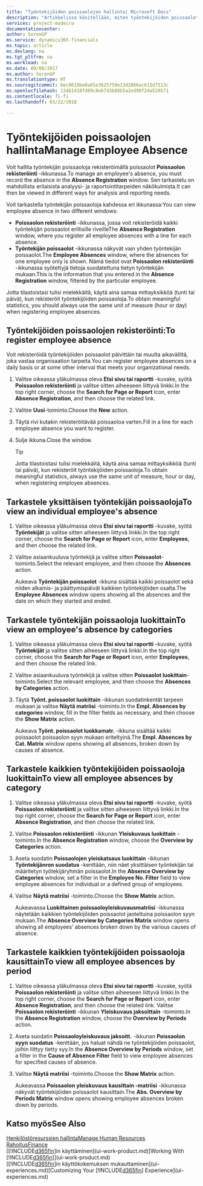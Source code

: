 ```yaml
---
title: "Työntekijöiden poissaolojen hallinta| Microsoft Docs"
description: "Artikkelissa käsitellään, miten työntekijöiden poissaolot kirjataan ja miten poissaolotilastoja analysoidaan."
services: project-madeira
documentationcenter: 
author: SorenGP
ms.service: dynamics365-financials
ms.topic: article
ms.devlang: na
ms.tgt_pltfrm: na
ms.workload: na
ms.date: 09/08/2017
ms.author: SorenGP
ms.translationtype: HT
ms.sourcegitcommit: bec0619be0a65e3625759e13d2866ac615d7513c
ms.openlocfilehash: 13461418fd89c8eb743b88b5a2ed98f24a520571
ms.contentlocale: fi-fi
ms.lasthandoff: 03/22/2018

---
```

# <a name="manage-employee-absence"></a><span data-ttu-id="8a68c-103">Työntekijöiden poissaolojen hallinta</span><span class="sxs-lookup"><span data-stu-id="8a68c-103">Manage Employee Absence</span></span>
<span data-ttu-id="8a68c-104">Voit hallita työntekijän poissaoloja rekisteröimällä poissaolot **Poissaolon rekisteröinti** -ikkunassa.</span><span class="sxs-lookup"><span data-stu-id="8a68c-104">To manage an employee's absence, you must record the absence in the **Absence Registration** window.</span></span> <span data-ttu-id="8a68c-105">Sen tarkastelu on mahdollista erilaisista analyysi- ja raportointitarpeiden näkökulmista.</span><span class="sxs-lookup"><span data-stu-id="8a68c-105">It can then be viewed in different ways for analysis and reporting needs.</span></span>

<span data-ttu-id="8a68c-106">Voit tarkastella työntekijän poissaoloja kahdessa eri ikkunassa:</span><span class="sxs-lookup"><span data-stu-id="8a68c-106">You can view employee absence in two different windows:</span></span>

* <span data-ttu-id="8a68c-107">**Poissaolon rekisteröinti** -ikkunassa, jossa voit rekisteröidä kaikki työntekijän poissaolot erillisille riveille</span><span class="sxs-lookup"><span data-stu-id="8a68c-107">The **Absence Registration** window, where you register all employee absences with a line for each absence.</span></span>
* <span data-ttu-id="8a68c-108">**Työntekijän poissaolot** -ikkunassa näkyvät vain yhden työntekijän poissaolot.</span><span class="sxs-lookup"><span data-stu-id="8a68c-108">The **Employee Absences** window, where the absences for one employee only is shown.</span></span> <span data-ttu-id="8a68c-109">Nämä tiedot ovat **Poissaolon rekisteröinti** -ikkunassa syötettyjä tietoja suodatettuna tietyn työntekijän mukaan.</span><span class="sxs-lookup"><span data-stu-id="8a68c-109">This is the information that you entered in the **Absence Registration** window, filtered by the particular employee.</span></span>

<span data-ttu-id="8a68c-110">Jotta tilastoistasi tulisi mielekkäitä, käytä aina samaa mittayksikköä (tunti tai päivä), kun rekisteröit työntekijöiden poissaoloja.</span><span class="sxs-lookup"><span data-stu-id="8a68c-110">To obtain meaningful statistics, you should always use the same unit of measure (hour or day) when registering employee absences.</span></span>

## <a name="to-register-employee-absence"></a><span data-ttu-id="8a68c-111">Työntekijöiden poissaolojen rekisteröinti:</span><span class="sxs-lookup"><span data-stu-id="8a68c-111">To register employee absence</span></span>
<span data-ttu-id="8a68c-112">Voit rekisteröidä työntekijöiden poissaolot päivittäin tai muulta aikaväliltä, joka vastaa organisaation tarpeita.</span><span class="sxs-lookup"><span data-stu-id="8a68c-112">You can register employee absences on a daily basis or at some other interval that meets your organizational needs.</span></span>

1. <span data-ttu-id="8a68c-113">Valitse oikeassa yläkulmassa oleva **Etsi sivu tai raportti** -kuvake, syötä **Poissaolon rekisteröinti** ja valitse sitten aiheeseen liittyvä linkki.</span><span class="sxs-lookup"><span data-stu-id="8a68c-113">In the top right corner, choose the **Search for Page or Report** icon, enter **Absence Registration**, and then choose the related link.</span></span>
2. <span data-ttu-id="8a68c-114">Valitse **Uusi**-toiminto.</span><span class="sxs-lookup"><span data-stu-id="8a68c-114">Choose the **New** action.</span></span>
3. <span data-ttu-id="8a68c-115">Täytä rivi kutakin rekisteröitävää poissaoloa varten.</span><span class="sxs-lookup"><span data-stu-id="8a68c-115">Fill in a line for each employee absence you want to register.</span></span>
4. <span data-ttu-id="8a68c-116">Sulje ikkuna.</span><span class="sxs-lookup"><span data-stu-id="8a68c-116">Close the window.</span></span>

    > [!Tip]
    > <span data-ttu-id="8a68c-117">Jotta tilastoistasi tulisi mielekkäitä, käytä aina samaa mittayksikköä (tunti tai päivä), kun rekisteröit työntekijöiden poissaoloja.</span><span class="sxs-lookup"><span data-stu-id="8a68c-117">To obtain meaningful statistics, always use the same unit of measure, hour or day, when registering employee absences.</span></span>

## <a name="to-view-an-individual-employees-absence"></a><span data-ttu-id="8a68c-118">Tarkastele yksittäisen työntekijän poissaoloja</span><span class="sxs-lookup"><span data-stu-id="8a68c-118">To view an individual employee's absence</span></span>
1. <span data-ttu-id="8a68c-119">Valitse oikeassa yläkulmassa oleva **Etsi sivu tai raportti** -kuvake, syötä **Työntekijät** ja valitse sitten aiheeseen liittyvä linkki.</span><span class="sxs-lookup"><span data-stu-id="8a68c-119">In the top right corner, choose the **Search for Page or Report** icon, enter **Employees**, and then choose the related link.</span></span>
2. <span data-ttu-id="8a68c-120">Valitse asiaankuuluva työntekijä ja valitse sitten **Poissaolot**-toiminto.</span><span class="sxs-lookup"><span data-stu-id="8a68c-120">Select the relevant employee, and then choose the **Absences** action.</span></span>

    <span data-ttu-id="8a68c-121">Aukeava **Työntekijän poissaolot** -ikkuna sisältää kaikki poissaolot sekä niiden alkamis- ja päättymispäivät kaikkien työntekijöiden osalta.</span><span class="sxs-lookup"><span data-stu-id="8a68c-121">The **Employee Absences** window opens showing all the absences and the date on which they started and ended.</span></span>

## <a name="to-view-an-employees-absence-by-categories"></a><span data-ttu-id="8a68c-122">Tarkastele työntekijän poissaoloja luokittain</span><span class="sxs-lookup"><span data-stu-id="8a68c-122">To view an employee's absence by categories</span></span>
1. <span data-ttu-id="8a68c-123">Valitse oikeassa yläkulmassa oleva **Etsi sivu tai raportti** -kuvake, syötä **Työntekijät** ja valitse sitten aiheeseen liittyvä linkki.</span><span class="sxs-lookup"><span data-stu-id="8a68c-123">In the top right corner, choose the **Search for Page or Report** icon, enter **Employees**, and then choose the related link.</span></span>
2. <span data-ttu-id="8a68c-124">Valitse asiaankuuluva työntekijä ja valitse sitten **Poissaolot luokittain**-toiminto.</span><span class="sxs-lookup"><span data-stu-id="8a68c-124">Select the relevant employee, and then choose the **Absences by Categories** action.</span></span>
3. <span data-ttu-id="8a68c-125">Täytä **Työnt. poissaolot luokittain** -ikkunan suodatinkentät tarpeen mukaan ja valitse **Näytä matriisi** -toiminto.</span><span class="sxs-lookup"><span data-stu-id="8a68c-125">In the **Empl. Absences by categories** window, fill in the filter fields as necessary, and then choose the **Show Matrix** action.</span></span>

    <span data-ttu-id="8a68c-126">Aukeava **Työnt. poissaolot luokkamatr.** -ikkuna sisältää kaikki poissaolot poissaolon syyn mukaan eriteltyinä.</span><span class="sxs-lookup"><span data-stu-id="8a68c-126">The **Empl. Absences by Cat. Matrix** window opens showing all absences, broken down by causes of absence.</span></span>

## <a name="to-view-all-employee-absences-by-category"></a><span data-ttu-id="8a68c-127">Tarkastele kaikkien työntekijöiden poissaoloja luokittain</span><span class="sxs-lookup"><span data-stu-id="8a68c-127">To view all employee absences by category</span></span>
1. <span data-ttu-id="8a68c-128">Valitse oikeassa yläkulmassa oleva **Etsi sivu tai raportti** -kuvake, syötä **Poissaolon rekisteröinti** ja valitse sitten aiheeseen liittyvä linkki.</span><span class="sxs-lookup"><span data-stu-id="8a68c-128">In the top right corner, choose the **Search for Page or Report** icon, enter **Absence Registration**, and then choose the related link.</span></span>
2. <span data-ttu-id="8a68c-129">Valitse **Poissaolon rekisteröinti** -ikkunan **Yleiskuvaus luokittain** -toiminto.</span><span class="sxs-lookup"><span data-stu-id="8a68c-129">In the **Absence Registration** window, choose the **Overview by Categories** action.</span></span>
3. <span data-ttu-id="8a68c-130">Aseta suodatin **Poissaolojen yleiskatsaus luokittain** -ikkunan **Työntekijänron suodatus** -kenttään, niin näet yksittäisen työntekijän tai määritetyn työtekijäryhmän poissaolot.</span><span class="sxs-lookup"><span data-stu-id="8a68c-130">In the **Absence Overview by Categories** window, set a filter in the **Employee No. Filter** field to view employee absences for individual or a defined group of employees.</span></span>
4. <span data-ttu-id="8a68c-131">Valitse **Näytä matriisi** -toiminto.</span><span class="sxs-lookup"><span data-stu-id="8a68c-131">Choose the **Show Matrix** action.</span></span>

    <span data-ttu-id="8a68c-132">Aukeavassa **Luokittainen poissaoloyleiskuvausmatriisi** -ikkunassa näytetään kaikkien työntekijöiden poissaolot jaoteltuina poissaolon syyn mukaan.</span><span class="sxs-lookup"><span data-stu-id="8a68c-132">The **Absence Overview by Categories Matrix** window opens showing all employees’ absences broken down by the various causes of absence.</span></span>

## <a name="to-view-all-employee-absences-by-period"></a><span data-ttu-id="8a68c-133">Tarkastele kaikkien työntekijöiden poissaoloja kausittain</span><span class="sxs-lookup"><span data-stu-id="8a68c-133">To view all employee absences by period</span></span>
1. <span data-ttu-id="8a68c-134">Valitse oikeassa yläkulmassa oleva **Etsi sivu tai raportti** -kuvake, syötä **Poissaolon rekisteröinti** ja valitse sitten aiheeseen liittyvä linkki.</span><span class="sxs-lookup"><span data-stu-id="8a68c-134">In the top right corner, choose the **Search for Page or Report** icon, enter **Absence Registration**, and then choose the related link.</span></span>
   <span data-ttu-id="8a68c-135">Valitse **Poissaolon rekisteröinti** -ikkunan **Yleiskuvaus jaksoittain** -toiminto.</span><span class="sxs-lookup"><span data-stu-id="8a68c-135">In the **Absence Registration** window, choose the **Overview by Periods** action.</span></span>
2. <span data-ttu-id="8a68c-136">Aseta suodatin **Poissaoloyleiskuvaus jaksoitt.** -ikkunan **Poissaolon syyn suodatus** -kenttään, jos haluat nähdä ne työntekijöiden poissaolot, joihin liittyy tietty syy.</span><span class="sxs-lookup"><span data-stu-id="8a68c-136">In the **Absence Overview by Periods** window, set a filter in the **Cause of Absence Filter** field to view employee absences for specified causes of absence.</span></span>
3. <span data-ttu-id="8a68c-137">Valitse **Näytä matriisi** -toiminto.</span><span class="sxs-lookup"><span data-stu-id="8a68c-137">Choose the **Show Matrix** action.</span></span>

    <span data-ttu-id="8a68c-138">Aukeavassa **Poissaolon yleiskuvaus kausittain -matriisi** -ikkunassa näkyvät työntekijöiden poissaolot kausittain.</span><span class="sxs-lookup"><span data-stu-id="8a68c-138">The **Abs. Overview by Periods Matrix** window opens showing employee absences broken down by periods.</span></span>

## <a name="see-also"></a><span data-ttu-id="8a68c-139">Katso myös</span><span class="sxs-lookup"><span data-stu-id="8a68c-139">See Also</span></span>
[<span data-ttu-id="8a68c-140">Henkilöstöresurssien hallinta</span><span class="sxs-lookup"><span data-stu-id="8a68c-140">Manage Human Resources</span></span>](hr-manage-human-resources.md)  
[<span data-ttu-id="8a68c-141">Rahoitus</span><span class="sxs-lookup"><span data-stu-id="8a68c-141">Finance</span></span>](finance.md)  
<span data-ttu-id="8a68c-142">[[!INCLUDE[d365fin](includes/d365fin_md.md)]in käyttäminen](ui-work-product.md)</span><span class="sxs-lookup"><span data-stu-id="8a68c-142">[Working With [!INCLUDE[d365fin](includes/d365fin_md.md)]](ui-work-product.md)</span></span>  
<span data-ttu-id="8a68c-143">[[!INCLUDE[d365fin](includes/d365fin_md.md)]in käyttökokemuksen mukauttaminen](ui-experiences.md)</span><span class="sxs-lookup"><span data-stu-id="8a68c-143">[Customizing Your [!INCLUDE[d365fin](includes/d365fin_md.md)] Experience](ui-experiences.md)</span></span>

